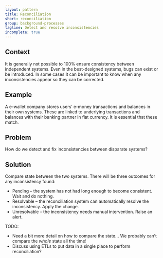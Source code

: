 ```yaml
---
layout: pattern
title: Reconciliation
short: reconciliation
group: background-processes
tagline: Detect and resolve inconsistencies
incomplete: true
---
```


## Context

It is generally not possible to 100% ensure consistency between independent systems. Even in the best-designed systems, bugs can exist or be introduced. In some cases it can be important to know when any inconsistencies appear so they can be corrected.

## Example

A e-wallet company stores users’ e-money transactions and balances in their own systems. These are linked to underlying transactions and balances with their banking partner in fiat currency. It is essential that these match.

## Problem

How do we detect and fix inconsistencies between disparate systems?

## Solution

Compare state between the two systems. There will be three outcomes for any inconsistency found:

- Pending&nbsp;– the system has not had long enough to become consistent. Wait and do nothing.
- Resolvable&nbsp;– the reconciliation system can automatically resolve the inconsistency. Apply the change.
- Unresolvable&nbsp;– the inconsistency needs manual intervention. Raise an alert.

TODO:

- Need a bit more detail on how to compare the state… We probably can’t compare the *whole* state all the time!
- Discuss using ETLs to put data in a single place to perform reconciliation?

